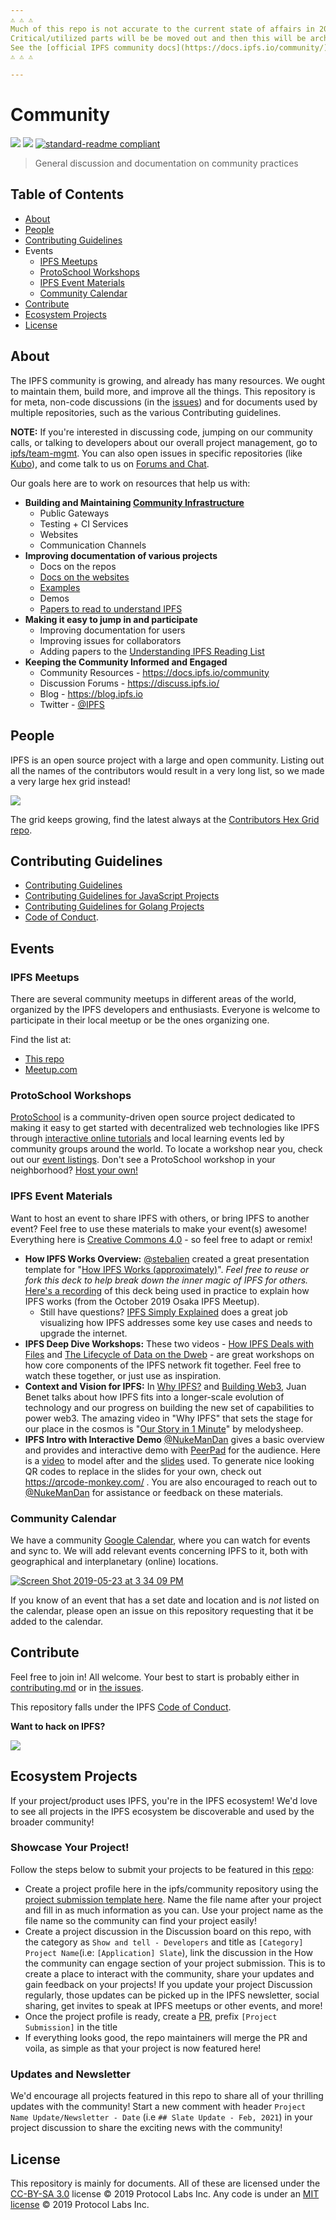 ```yaml
---
⚠️ ⚠️ ⚠️  
Much of this repo is not accurate to the current state of affairs in 202207.
Critical/utilized parts will be be moved out and then this will be archived.
See the [official IPFS community docs](https://docs.ipfs.io/community/) for updated information.  
⚠️ ⚠️ ⚠️

---
```


# Community

[![](https://img.shields.io/badge/made%20by-Protocol%20Labs-blue.svg?style=flat-square)](http://ipn.io)
[![](https://img.shields.io/badge/project-IPFS-blue.svg?style=flat-square)](http://ipfs.io/)
[![standard-readme compliant](https://img.shields.io/badge/standard--readme-OK-green.svg?style=flat-square)](https://github.com/RichardLitt/standard-readme)

> General discussion and documentation on community practices

## Table of Contents

- [About](#about)
- [People](#people)
- [Contributing Guidelines](#contributing-guidelines)
- Events
  - [IPFS Meetups](#ipfs-meetups)
  - [ProtoSchool Workshops](#protoschool-workshops)
  - [IPFS Event Materials](#ipfs-event-materials)
  - [Community Calendar](#community-calendar)
- [Contribute](#contribute)
- [Ecosystem Projects](#ecosystem-projects)
- [License](#license)

## About

The IPFS community is growing, and already has many resources. We ought to maintain them, build more, and improve all the things. This repository is for meta, non-code discussions (in the [issues](issues)) and for documents used by multiple repositories, such as the various Contributing guidelines.

**NOTE:** If you're interested in discussing code, jumping on our community calls, or talking to developers about our overall project management, go to [ipfs/team-mgmt](https://github.com/ipfs/team-mgmt). You can also open issues in specific repositories (like [Kubo](https://github.com/ipfs/kubo)), and come talk to us on [Forums and Chat](https://docs.ipfs.io/community/).

Our goals here are to work on resources that help us with:

- **Building and Maintaining [Community Infrastructure](https://github.com/ipfs/infrastructure)**
  - Public Gateways
  - Testing + CI Services
  - Websites
  - Communication Channels
- **Improving documentation of various projects**
  - Docs on the repos
  - [Docs on the websites](https://ipfs.io/docs)
  - [Examples](https://ipfs.io/docs/examples)
  - Demos
  - [Papers to read to understand IPFS](https://github.com/ipfs/reading-list)
- **Making it easy to jump in and participate**
  - Improving documentation for users
  - Improving issues for collaborators
  - Adding papers to the [Understanding IPFS Reading List](https://github.com/ipfs/reading-list)
- **Keeping the Community Informed and Engaged**
  - Community Resources - https://docs.ipfs.io/community
  - Discussion Forums - https://discuss.ipfs.io/
  - Blog - https://blog.ipfs.io
  - Twitter - [@IPFS](https://twitter.com/IPFS)

## People

IPFS is an open source project with a large and open community. Listing out all the names of the contributors would result in a very long list, so we made a very large hex grid instead!

[![](https://ipfs.io/ipfs/QmPNkiTxa8V2vaRLmTBJte5RZzkNYjiUYnvht6BUpqs8au/ipfs-people.jpg)](https://ipfs.io/ipfs/QmVNsFGDQPa2kJHUHxQmYJddzwDZdX2twpvwFF2jaChAix/)

The grid keeps growing, find the latest always at the [Contributors Hex Grid repo](https://github.com/ipfs/contributors-hex-grid#interplanetary-contributors-webpage).

## Contributing Guidelines

- [Contributing Guidelines](./CONTRIBUTING.md)
- [Contributing Guidelines for JavaScript Projects](./CONTRIBUTING_JS.md)
- [Contributing Guidelines for Golang Projects](./CONTRIBUTING_GO.md)
- [Code of Conduct](./code-of-conduct.md).

## Events

### IPFS Meetups

There are several community meetups in different areas of the world, organized by the IPFS developers and enthusiasts. Everyone is welcome to participate in their local meetup or be the ones organizing one.

Find the list at:

- [This repo](https://github.com/ipfs/community/issues?q=is%3Aissue+is%3Aopen+label%3Ameetup)
- [Meetup.com](https://meetup.com/pro/ipfs)

### ProtoSchool Workshops

[ProtoSchool](https://proto.school) is a community-driven open source project dedicated to making it easy to get started with decentralized web technologies like IPFS through [interactive online tutorials](https://proto.school/#/tutorials) and local learning events led by community groups around the world. To locate a workshop near you, check out our [event listings](https://proto.school/#/events). Don't see a ProtoSchool workshop in your neighborhood? [Host your own!](https://proto.school/#/host)

### IPFS Event Materials
Want to host an event to share IPFS with others, or bring IPFS to another event? Feel free to use these materials to make your event(s) awesome! Everything here is [Creative Commons 4.0](https://creativecommons.org/licenses/by-sa/4.0/) - so feel free to adapt or remix!

- **How IPFS Works Overview:** [@stebalien](http://github.com/stebalien) created a great presentation template for "[How IPFS Works (approximately)](https://docs.google.com/presentation/d/1wyrTNTERJV23R7PyLrNloBauygdq1SXerijvEUG62xI/edit)". _Feel free to reuse or fork this deck to help break down the inner magic of IPFS for others._ [Here's a recording](https://youtu.be/0IGzEYixJHk) of this deck being used in practice to explain how IPFS works (from the October 2019 Osaka IPFS Meetup).
  - Still have questions? [IPFS Simply Explained](https://www.youtube.com/watch?v=5Uj6uR3fp-U) does a great job visualizing how IPFS addresses some key use cases and needs to upgrade the internet.
- **IPFS Deep Dive Workshops:** These two videos - [How IPFS Deals with Files](https://www.youtube.com/watch?v=Z5zNPwMDYGg&list=PLuhRWgmPaHtSsHMhjeWpfOzr8tonPaePu&index=2&t=0s) and [The Lifecycle of Data on the Dweb](https://www.youtube.com/watch?v=fLUq0RkiTBA&list=PLuhRWgmPaHtSsHMhjeWpfOzr8tonPaePu&index=3&t=8s) - are great workshops on how core components of the IPFS network fit together. Feel free to watch these together, or just use as inspiration.
- **Context and Vision for IPFS:** In [Why IPFS?](https://www.youtube.com/watch?v=zE_WSLbqqvo) and [Building Web3](https://www.youtube.com/watch?v=pJOG5Ql7ZD0), Juan Benet talks about how IPFS fits into a longer-scale evolution of technology and our progress on building the new set of capabilities to power web3. The amazing video in "Why IPFS" that sets the stage for our place in the cosmos is "[Our Story in 1 Minute](https://www.youtube.com/watch?v=ZSt9tm3RoUU)" by melodysheep.
- **IPFS Intro with Interactive Demo** [@NukeManDan](http://github.com/nukemandan) gives a basic overview and provides and interactive demo with [PeerPad](https://peerpad.net/) for the audience. Here is a [video](https://www.youtube.com/watch?v=D3MjB45YZsM) to model after and the [slides](https://docs.google.com/presentation/d/1NyDePRHlP1Gqnf-5GvVAMnR4VFvbqVxAUH3lMsoHrB0/) used. To generate nice looking QR codes to replace in the slides for your own, check out https://qrcode-monkey.com/ . You are also encouraged to reach out to [@NukeManDan](http://github.com/nukemandan) for assistance or feedback on these materials.

### Community Calendar

We have a community [Google Calendar](https://calendar.google.com/calendar/embed?src=ipfs.io_eal36ugu5e75s207gfjcu0ae84@group.calendar.google.com&ctz=UTC), where you can watch for events and sync to. We will add relevant events concerning IPFS to it, both with geographical and interplanetary (online) locations. 

[![Screen Shot 2019-05-23 at 3 34 09 PM](https://user-images.githubusercontent.com/618519/58290901-3b86a600-7d70-11e9-98d0-03f25b58c7aa.png)](https://calendar.google.com/calendar/embed?src=ipfs.io_eal36ugu5e75s207gfjcu0ae84@group.calendar.google.com&ctz=UTC)

If you know of an event that has a set date and location and is _not_ listed on the calendar, please open an issue on this repository requesting that it be added to the calendar.

## Contribute

Feel free to join in! All welcome. Your best to start is probably either in [contributing.md](https://github.com/ipfs/community/blob/master/CONTRIBUTING.md) or in [the issues](https://github.com/ipfs/community/issues).

This repository falls under the IPFS [Code of Conduct](https://github.com/ipfs/community/blob/master/code-of-conduct.md).

**Want to hack on IPFS?**

[![](https://cdn.rawgit.com/jbenet/contribute-ipfs-gif/master/img/contribute.gif)](https://github.com/ipfs/community/blob/master/CONTRIBUTING.md)

## Ecosystem Projects

If your project/product uses IPFS, you're in the IPFS ecosystem! We'd love to see all projects in the IPFS ecosystem be discoverable and used by the broader community! 

### Showcase Your Project!

Follow the steps below to submit your projects to be featured in this [repo](https://github.com/ipfs/community/tree/master/projects):
- Create a project profile here in the ipfs/community repository using the [project submission template here](https://github.com/ipfs/community/blob/master/templates/project-submission-template.md). Name the file name after your project and fill in as much information as you can.  Use your project name as the file name so the community can find your project easily!
- Create a project discussion in the Discussion board on this repo, with the category as `Show and tell - Developers`  and title as `[Category] Project Name`(i.e: `[Application] Slate`), link the discussion in the How the community can engage section of your project submission. This is to create a place to interact with the community, share your updates and gain feedback on your projects! If you update your project Discussion regularly, those updates can be picked up in the IPFS newsletter, social sharing, get invites to speak at IPFS meetups or other events, and more!
- Once the project profile is ready, create a [PR](https://github.com/ipfs/community/pulls), prefix `[Project Submission]` in the title
- If everything looks good, the repo maintainers will merge the PR and voila, as simple as that your project is now featured here!

### Updates and Newsletter

We'd encourage all projects featured in this repo to share all of your thrilling updates with the community! Start a new comment with header `Project Name Update/Newsletter - Date` (i.e `## Slate Update - Feb, 2021`) in your project discussion to share the exciting news with the community!

## License

This repository is mainly for documents. All of these are licensed under the [CC-BY-SA 3.0](https://ipfs.io/ipfs/QmVreNvKsQmQZ83T86cWSjPu2vR3yZHGPm5jnxFuunEB9u) license © 2019 Protocol Labs Inc. Any code is under an [MIT license](LICENSE) © 2019 Protocol Labs Inc.
